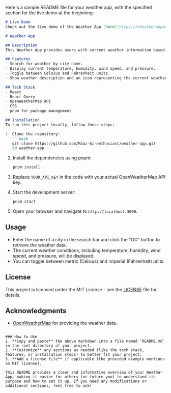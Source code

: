 Here's a sample README file for your weather app, with the specified section for the live demo at the beginning:

```markdown
# Live Demo
Check out the live demo of the Weather App [here](https://wheatherappmaaz.netlify.app/).

# Weather App

## Description
This Weather App provides users with current weather information based on city searches. It leverages the OpenWeatherMap API to fetch real-time weather data, allowing users to switch between Celsius and Fahrenheit for temperature readings.

## Features
- Search for weather by city name.
- Display current temperature, humidity, wind speed, and pressure.
- Toggle between Celsius and Fahrenheit units.
- Show weather description and an icon representing the current weather conditions.

## Tech Stack
- React
- React Query
- OpenWeatherMap API
- CSS
- pnpm for package management

## Installation
To run this project locally, follow these steps:

1. Clone the repository:
   ```bash
   git clone https://github.com/Maaz-Ai-enthusiast/weather-app.git
   cd weather-app
   ```

2. Install the dependencies using pnpm:
   ```bash
   pnpm install
   ```

3. Replace `YOUR_API_KEY` in the code with your actual OpenWeatherMap API key.

4. Start the development server:
   ```bash
   pnpm start
   ```

5. Open your browser and navigate to `http://localhost:3000`.

## Usage
- Enter the name of a city in the search bar and click the "GO" button to retrieve the weather data.
- The current weather conditions, including temperature, humidity, wind speed, and pressure, will be displayed.
- You can toggle between metric (Celsius) and imperial (Fahrenheit) units.

## License
This project is licensed under the MIT License - see the [LICENSE](LICENSE) file for details.

## Acknowledgments
- [OpenWeatherMap](https://openweathermap.org/api) for providing the weather data.
```

### How to Use
1. **Copy and paste** the above markdown into a file named `README.md` in the root directory of your project.
2. **Customize** any sections as needed (like the tech stack, features, or installation steps) to better fit your project.
3. **Add a license file** if applicable (the provided example mentions an MIT license).

This README provides a clear and informative overview of your Weather App, making it easier for others (or future you) to understand its purpose and how to set it up. If you need any modifications or additional sections, feel free to ask!
